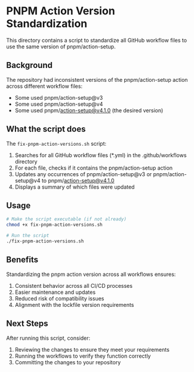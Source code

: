 # PNPM Action Version Standardization

This directory contains a script to standardize all GitHub workflow files to use the same version of pnpm/action-setup.

## Background

The repository had inconsistent versions of the pnpm/action-setup action across different workflow files:
- Some used pnpm/action-setup@v3
- Some used pnpm/action-setup@v4
- Some used pnpm/action-setup@v4.1.0 (the desired version)

## What the script does

The `fix-pnpm-action-versions.sh` script:

1. Searches for all GitHub workflow files (*.yml) in the .github/workflows directory
2. For each file, checks if it contains the pnpm/action-setup action
3. Updates any occurrences of pnpm/action-setup@v3 or pnpm/action-setup@v4 to pnpm/action-setup@v4.1.0
4. Displays a summary of which files were updated

## Usage

```bash
# Make the script executable (if not already)
chmod +x fix-pnpm-action-versions.sh

# Run the script
./fix-pnpm-action-versions.sh
```

## Benefits

Standardizing the pnpm action version across all workflows ensures:

1. Consistent behavior across all CI/CD processes
2. Easier maintenance and updates
3. Reduced risk of compatibility issues
4. Alignment with the lockfile version requirements

## Next Steps

After running this script, consider:

1. Reviewing the changes to ensure they meet your requirements
2. Running the workflows to verify they function correctly
3. Committing the changes to your repository
